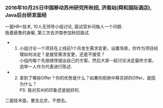 ### 2016年10月25日中国移动苏州研究所秋招, 济南站(舜和国际酒店), Java后台研发面经 ###
  一面HR+技术, 10人无领导小组讨论, 面试官补问每人一个问题.    
  拖着疲惫的身躯, 第三次去济南参加秋招面试.        
* 1. 小组讨论一个项目在上线前1个月发生需求变更，设置场景，你作为项目经理如何决定？是接受需求变更，还是不接受？           
  小组内每个先按顺序提出自己的方案，然后大家一起讨论决定最终方案，选举一人作为代表进行陈述.          
* 2. 拿到了哪些Offer？你的优势是什么？如果你拒绝中移苏研的Offer，是因为什么？     
  PS: 我对苏州的印象还是挺好的.
  
 二面技术面，要去北京，不想去。
